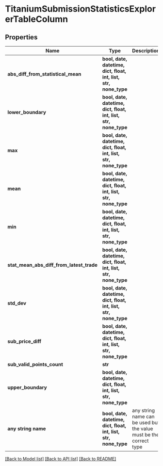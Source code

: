# TitaniumSubmissionStatisticsExplorerTableColumn


## Properties
Name | Type | Description | Notes
------------ | ------------- | ------------- | -------------
**abs_diff_from_statistical_mean** | **bool, date, datetime, dict, float, int, list, str, none_type** |  | [optional] 
**lower_boundary** | **bool, date, datetime, dict, float, int, list, str, none_type** |  | [optional] 
**max** | **bool, date, datetime, dict, float, int, list, str, none_type** |  | [optional] 
**mean** | **bool, date, datetime, dict, float, int, list, str, none_type** |  | [optional] 
**min** | **bool, date, datetime, dict, float, int, list, str, none_type** |  | [optional] 
**stat_mean_abs_diff_from_latest_trade** | **bool, date, datetime, dict, float, int, list, str, none_type** |  | [optional] 
**std_dev** | **bool, date, datetime, dict, float, int, list, str, none_type** |  | [optional] 
**sub_price_diff** | **bool, date, datetime, dict, float, int, list, str, none_type** |  | [optional] 
**sub_valid_points_count** | **str** |  | [optional] 
**upper_boundary** | **bool, date, datetime, dict, float, int, list, str, none_type** |  | [optional] 
**any string name** | **bool, date, datetime, dict, float, int, list, str, none_type** | any string name can be used but the value must be the correct type | [optional]

[[Back to Model list]](../README.md#documentation-for-models) [[Back to API list]](../README.md#documentation-for-api-endpoints) [[Back to README]](../README.md)


